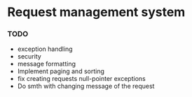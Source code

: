 # Request management system


### TODO
- exception handling
- security
- message formatting
- Implement paging and sorting
- fix creating requests null-pointer exceptions
- Do smth with changing message of the request
